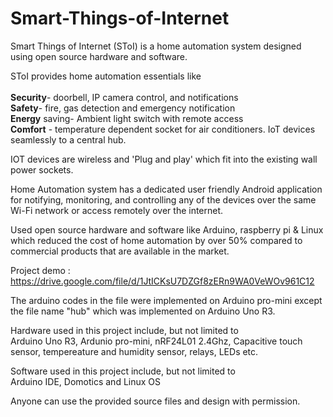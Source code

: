 # Smart-Things-of-Internet
Smart Things of Internet (SToI) is a home automation system designed using open source hardware and software.

SToI provides home automation essentials like<br/>
<br/>
<b>Security</b>- doorbell, IP camera control, and notifications<br/>
<b>Safety</b>- fire, gas detection and emergency notification<br/>
<b>Energy</b> saving- Ambient light switch with remote access<br/>
<b>Comfort</b> - temperature dependent socket for air conditioners. IoT devices seamlessly to a central hub.<br/>

IOT devices are wireless and 'Plug and play' which fit into the existing wall power sockets.

Home Automation system has a dedicated user friendly Android application for notifying, monitoring, and controlling any of the devices over the same Wi-Fi network or access remotely over the internet.

Used open source hardware and software like Arduino, raspberry pi & Linux which reduced the cost of home automation by over 50% compared to commercial products that are available in the market.

Project demo : https://drive.google.com/file/d/1JtICKsU7DZGf8zERn9WA0VeWOv961C12

The arduino codes in the file were implemented on Arduino pro-mini except the file name "hub" which was implemented on Arduino Uno R3.

Hardware used in this project include, but not limited to<br/>
Arduino Uno R3, Ardunio pro-mini, nRF24L01 2.4Ghz, Capacitive touch sensor, tempereature and humidity sensor, relays, LEDs etc.

Software used in this project include, but not limited to<br/>
Arduino IDE, Domotics and Linux OS










Anyone can use the provided source files and design with permission.

